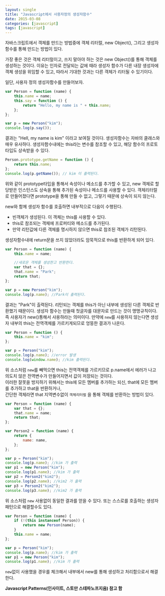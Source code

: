 ```yaml
---
layout: single
title: "Javascript에서 사용자정의 생성자함수"
date: 2015-03-08
categories: [javascript]
tags: [javascript]
---
```


자바스크립트에서 객체를 만드는 방법중에 객체 리터럴, new Object(), 그리고 생성자함수를 통해 만드는 방법이 있다.

가장 좋은 것은 객체 리터럴이고, 쓰지 말아야 하는 것은 new Object()를 통해 객체를 생성하는 것이다. 이유는 인자로 전달되는 값에 때라 생성자 함수가 다른 내장 생성자에 객체 생성을 위임할 수 있고, 따라서 기대한 것과는 다른 객체가 리터될 수 있기이다.

일단, 사용자 정의 생성자함수를 만들어보자.

```javascript
var Person = function (name) {
    this.name = name;
    this.say = function () {
        return "Hello, my name is " + this.name;
    };
};

var p = new Person("kim");
console.log(p.say());
```

결과는 "Hell, my name is kim" 이라고 보여질 것이다.
생성자함수는 자바의 클래스와 매우 유사하다. 생성자함수내에는 this라는 변수를 참조할 수 있고, 해당 함수의 프로토타입도 상속받을 수 있다.

```javascript
Person.prototype.getName = function () {
    return this.name;
};
console.log(p.getName()); // kim 이 출력된다.
```

위와 같이 prototype타입을 통해서 속성이나 메소드를 추가할 수 있고, new 객체로 할당받은 인스턴스도 상속을 통해 추가된 속성이나 메소드를 사용할 수 있다.
객체리터럴로 만들어졌다면 prototype을 통해 만들 수 없고, 그렇기 때문에 상속이 되지 않는다.

new와 함께 생성자 함수를 호출하면 내부적으로 다음이 수행된다.

-   빈객체가 생성된다. 이 객체는 this를 사용할 수 있다.
-   this로 참조되는 객체에 프로퍼티와 메소드를 추가된다.
-   만약 리턴값에 다른 객체를 명시하지 않으면 this로 참조된 객체가 리턴된다.

생성자함수내에 return문을 쓰지 않았더라도 암묵적으로 this를 반환하게 되어 있다.

```javascript
var Person = function (name) {
    this.name = name;

    //새로운 객체를 생성한고 반환한다.
    var that = {};
    that.name = "Park";
    return that;
};

var p = new Person("kim");
console.log(p.name); //Park이 출력된다.
```

결과는 "Park"이 출력된다. 리턴되는 객체를 this가 아닌 내부에 생성된 다른 객체로 반환했기 때문이다.
생성자 함수는 만들때 첫글자를 대문자로 만드는 것이 명명규칙이다. 즉 사용자가 new()통해서 사용하라는 의미이다.
만약에 `new`를 사용하지 않는다면 생성자 내부의 this는 전역객체를 가르키게되므로 엉뚱한 결과가 나온다.

```javascript
var Person = function () {
    this.name = "kim";
};

var p = Person("kim");
console.log(p.name); //error 발생
console.log(window.name); //kim 출력된다.
```

위 소스처럼 `new`를 빼먹으면 this는 전역객체를 가르키므로 p.name에서 에러가 나고 의도치 않은 전역변수가 만들어지면서 값이 저장되는 것이다.  
이러한 잘못을 방지하기 위해서는 this에 모든 멤버를 추가하는 되신, that에 모든 멤버를 추가하고 that을 반환하거나,  
간단한 객체라면 that 지역변수없이 `객체리터럴` 을 통해 객체를 반환하는 방법이 있다.

```javascript
var Person = function (name) {
    var that = {};
    that.name = name;
    return that;
};

var Person2 = function (name) {
    return {
        name: name,
    };
};

var p = Person("kim");
console.log(p.name); //kim 가 출력
var p1 = new Person("kim");
console.log(p1.name); //kim 가 출력
var p2 = Person2("kim2");
console.log(p2.name); //kim2 가 출력
var p3 = Person2("kim2");
console.log(p3.name); //kim2 가 출력
```

위 소스처럼 `new` 사용없이 동일한 결과를 얻을 수 있다. 또는 스스로를 호출하는 생성자패턴으로 해결할수도 있다.

```javascript
var Person = function (name) {
    if (!(this instanceof Person)) {
        return new Person(name);
    }
    this.name = name;
};

var p = Person("kim");
console.log(p.name); //kim 가 출력
var p1 = new Person("kim");
console.log(p1.name); //kim 가 출력
```

`new`없이 사용했을 경우를 체크해서 내부에서 new를 통해 생성하고 처리함으로서 해결한다.

**Javascript Patterns(인사이트, 스토만 스테파노프지음) 참고 함**
